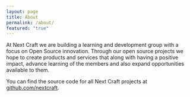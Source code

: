 ```yaml
---
layout: page
title: About
permalink: /about/
featured: "true"
---
```


At Next Craft we are building a learning and development group with a focus on Open Source innovation. Through our open source projects we hope to create products and services that along with having a positive impact, advance learning of the members and also expand opportunities available to them.

You can find the source code for all Next Craft projects at [github.com/nextcraft](https://github.com/nextcraft).
